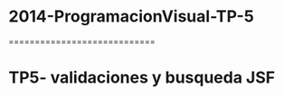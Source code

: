 <h1>2014-ProgramacionVisual-TP-5</h1>
============================

<h1>TP5- validaciones y busqueda JSF</h1>

